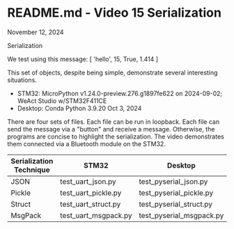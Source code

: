 # README.md - Video 15 Serialization

November 12, 2024

Serialization

We test using this message: [ 'hello', 15, True, 1.414 ]

This set of objects, despite being simple, demonstrate several interesting situations.

- STM32: MicroPython v1.24.0-preview.276.g1897fe622 on 2024-09-02; WeAct Studio w/STM32F411CE
- Desktop: Conda Python 3.9.20 Oct 3, 2024

There are four sets of files.  Each file can be run in loopback.
Each file can send the message via a "button" and receive a message.
Otherwise, the programs are concise to highlight the serialization. 
The video demonstrates them connected via a Bluetooth module on the STM32.

Serialization Technique |      STM32           |     Desktop              |
|-----------------------|----------------------|--------------------------|
| JSON                  | test_uart_json.py    | test_pyserial_json.py    |
| Pickle                | test_uart_pickle.py  | test_pyserial_pickle.py  |
| Struct                | test_uart_struct.py   | test_pyserial_struct.py  |
| MsgPack               | test_uart_msgpack.py | test_pyserial_msgpack.py |


